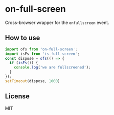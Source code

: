 
# on-full-screen

Cross-browser wrapper for the `onfullscreen` event.

## How to use

```js
import ofs from 'on-full-screen';
import isFs from 'is-full-screen';
const dispose = ofs(() => {
  if (isFs()) {
    console.log('we are fullscreened');
  }
});
setTimeout(dispose, 1000)
```

## License

MIT
